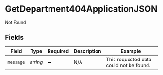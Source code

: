 # GetDepartment404ApplicationJSON

Not Found


## Fields

| Field                                   | Type                                    | Required                                | Description                             | Example                                 |
| --------------------------------------- | --------------------------------------- | --------------------------------------- | --------------------------------------- | --------------------------------------- |
| `message`                               | *string*                                | :heavy_minus_sign:                      | N/A                                     | This requested data could not be found. |